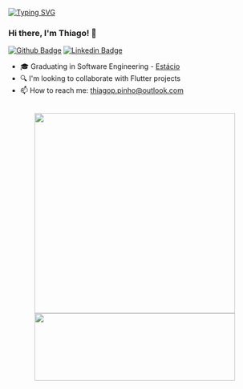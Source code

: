 [![Typing SVG](https://readme-typing-svg.herokuapp.com?font=Fira+Code&size=22&color=F3F751FF&background=FFFFFF00&vCenter=true&width=500&lines=Welcome+to+Thiago+Pinho's+repository)](https://git.io/typing-svg)

### Hi there, I'm Thiago! 👋

[![Github Badge](https://img.shields.io/badge/-Github-000?style=for-the-badge&logo=Github&logoColor=white&link=https://github.com/thiagopinho)](https://github.com/thiagopinho)
[![Linkedin Badge](https://img.shields.io/badge/-LinkedIn-blue?style=for-the-badge&logo=Linkedin&logoColor=white&link=https://www.linkedin.com/in/thiagopereirapinho/)](https://www.linkedin.com/in/othiagopp/)

- 🎓 Graduating in Software Engineering - <a href="https://estacio.br/"> Estácio</a> <br>
- 🔍️ I'm looking to collaborate with Flutter projects
- 📫 How to reach me: thiagop.pinho@outlook.com <br><br>

<p align = "center">
<img src="https://github-readme-stats.vercel.app/api/wakatime?username=thiagopinho&hide=css,xml,html,text,java,git,kotlin,Git%20Config,markdown,json,groovy,other,php,yaml,properties,bash,powershell&theme=shades-of-purple") width="400">
  <img src="https://github-readme-streak-stats.herokuapp.com/?user=thiagopinho&theme=shades-of-purple" height="135" width="400">
</p>
